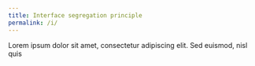 ```yaml
---
title: Interface segregation principle
permalink: /i/
---
```

Lorem ipsum dolor sit amet, consectetur adipiscing elit. Sed euismod, nisl quis
